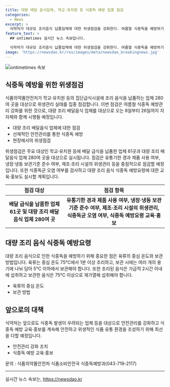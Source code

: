 ```yaml
---
title: 대량 배달 음식업체, 학교·유치원 등 식중독 예방 집중 점검
categories:
  - News
excerpt: >
  식약처가 대규모 조리음식 납품업체에 대한 위생점검을 강화한다. 여름철 식중독을 예방하기 위해, 집단급식시설에서 외부에서 조리된 음식을 배달받아 현장에서 배식하는 곳을 중점으로 점검을 실시할 예정이다. 특히, 클로스트리디움 퍼프린젠스균으로부터의 식중독을 방지하기 위해 안전조치를 강화할 예정이며, 이에 대해 상세한 예방요령을 안내하고 교육·홍보도 계획 중이다. 해당 정책에 대한 자세한 사항은 식품의약품안전처로 문의 가능하다. (전문 308자)
feature_text: >
  ## ontimetimes 실시간 뉴스 속보입니다.

  식약처가 대규모 조리음식 납품업체에 대한 위생점검을 강화한다. 여름철 식중독을 예방하기 위해, 집단급식시설에서 외부에서 조리된 음식을 배달받아 현장에서 배식하는 곳을 중점으로 점검을 실시할 예정이다. 특히, 클로스트리디움 퍼프린젠스균으로부터의 식중독을 방지하기 위해 안전조치를 강화할 예정이며, 이에 대해 상세한 예방요령을 안내하고 교육·홍보도 계획 중이다. 해당 정책에 대한 자세한 사항은 식품의약품안전처로 문의 가능하다. (전문 308자)
image: 'https://newsdao.kr/res/images/meta/newsdao_breakingnews.jpg'
---
```


<p><img src="https://newsdao.kr/res/images/meta/newsdao_breakingnews.jpg" alt="ontimetimes 속보" /></p>

<h2 data-ke-size="size26">식중독 예방을 위한 위생점검</h2>

<p data-ke-size="size16">식품의약품안전처가 학교·유치원 등의 집단급식시설에 조리 음식을 납품하는 업체 280여 곳을 대상으로 위생관리 실태를 집중 점검합니다. 이번 점검은 여름철 식중독 예방관리 강화를 위한 것으로, 대량 조리 배달음식 업체를 대상으로 오는 8일부터 26일까지 지자체와 함께 시행될 예정입니다.</p>

<ul>
<li>대량 조리 배달음식 업체에 대한 점검</li>
<li>선제적인 안전관리를 통한 식중독 예방</li>
<li>현장에서의 위생점검</li>
</ul>

<p data-ke-size="size16">위생점검은 주요 대상인 학교·유치원 등에 배달 급식을 납품한 업체 61곳과 대량 조리 배달음식 업체 280여 곳을 대상으로 실시됩니다. 점검은 유통기한 경과 제품 사용 여부, 냉장·냉동 보관기준 준수 여부, 제조·조리 시설의 위생관리 등을 중점적으로 점검할 예정입니다. 또한 식중독균 오염 여부를 검사하고 대량 조리 음식 식중독 예방요령에 대한 교육·홍보도 실시할 계획입니다.</p>

<table>
<thead>
<tr>
<th>점검 대상</th>
<th>점검 항목</th>
</tr>
</thead>
<tbody>
<tr>
<td style="text-align: center; height: 17px;"><b>배달 급식을 납품한 업체 61곳 및 대량 조리 배달음식 업체 280여 곳</b></td>
<td style="text-align: center; height: 17px;"><b>유통기한 경과 제품 사용 여부, 냉장·냉동 보관기준 준수 여부, 제조·조리 시설의 위생관리, 식중독균 오염 여부, 식중독 예방요령 교육·홍보</b></td>
</tr>
</tbody>
</table>

<h2 data-ke-size="size26">대량 조리 음식 식중독 예방요령</h2>

<p data-ke-size="size16">대량 조리 음식으로 인한 식중독을 예방하기 위해 중요한 점은 육류의 중심 온도와 보관 방법입니다. 육류는 중심 온도 75℃에서 1분 이상 조리하고, 보관 시에는 여러 개의 용기에 나눠 담아 5℃ 이하에서 보관해야 합니다. 또한 조리된 음식은 가급적 2시간 이내에 섭취하고 보관한 음식은 75℃ 이상으로 재가열해 섭취해야 합니다.</p>

<ul>
<li>육류의 중심 온도</li>
<li>보관 방법</li>
</ul>

<h2 data-ke-size="size26">앞으로의 대책</h2>

<p data-ke-size="size16">식약처는 앞으로도 식중독 발생이 우려되는 업체 등을 대상으로 안전관리를 강화하고 식중독 예방 교육·홍보를 계속해 안전하고 위생적인 식품 유통 환경을 조성하기 위해 최선을 다할 예정입니다.</p>

<ul>
<li>안전관리 강화 조치</li>
<li>식중독 예방 교육·홍보</li>
</ul>

<p data-ke-size="size16">문의 : 식품의약품안전처 식품소비안전국 식중독예방과(043-719-2117)</p>

<hr>
실시간 뉴스 속보는, <a href="https://newsdao.kr" rel="dofollow">https://newsdao.kr</a>


